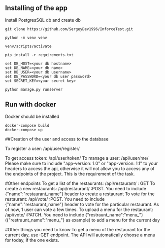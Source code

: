 ## Installing of the app

Install PostgresSQL db and create db
```shell
git clone https://github.com/SergeyDev1996/InforceTest.git

python -m venv venv

venv/scripts/activate

pip install -r requirements.txt

set DB_HOST=<your db hostname>
set DB_NAME=<your db name>
set DB_USER=<your db username>
set DB_PASSWORD=<your db user password>
set SECRET_KEY=<your secret key>

python manage.py runserver
```
## Run with docker

Docker should be installed
```shell
docker-compose build
docker-compose up
```
##Creation of the user and access to the database

To register a user: /api/user/register/

To get access token: /api/user/token/
To manage a user: /api/user/me/
Please make sure to include "app-version: 1.0" or "app-version: 1.1" to your headers to access the api, otherwise it will not allow you to access any of the endpoints of the project. This is the requirement of the task.

#Other endpoints
To get a list of the restaurants: /api/restaurant/ : GET
To create a new restaurants: /api/restaurant/ :POST. You need to include {"name":"restaurant_name"} header to create a restaurant
To vote for the restaurant: /api/vote/  :POST. You need to include {"name":"restaurant_name"} header to vote for the particular restaurant. As of now, 1 user can vote a few times. 
To upload a menu for the restaurant: /api/vote/ :PATCH. You need to include {"restraunt_name":"menu_<day>"}({"restraunt_name":"menu_<monday>"} as example) to add a menu for the current day

#Other things you need to know
To get a menu of the restaurant for the current day, use :GET endpoint. The API will automatically choose a menu for today, if the one exists. 

